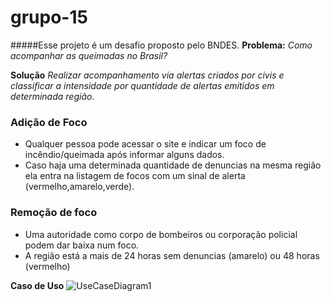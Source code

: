 # grupo-15
#####Esse projeto é um desafio proposto pelo BNDES.
**Problema:**
_Como acompanhar as queimadas no Brasil?_

**Solução**
_Realizar acompanhamento via alertas criados por civis e classificar a intensidade por quantidade de alertas emitidos em determinada região._

### Adição de Foco

* Qualquer pessoa pode acessar o site e indicar um foco de incêndio/queimada após informar alguns dados.
* Caso haja uma determinada quantidade de denuncias na mesma região ela entra na listagem de focos com um sinal de alerta (vermelho,amarelo,verde).

### Remoção de foco

* Uma autoridade como corpo de bombeiros ou corporação policial podem dar baixa num foco.
* A região está a mais de 24 horas sem denuncias (amarelo) ou 48 horas (vermelho)


**Caso de Uso**
![UseCaseDiagram1](https://user-images.githubusercontent.com/46661562/89107112-23df8e80-d405-11ea-9b56-7a40205db27a.png)

